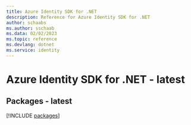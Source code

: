```yaml
---
title: Azure Identity SDK for .NET
description: Reference for Azure Identity SDK for .NET
author: schaabs
ms.author: sschaab
ms.data: 02/02/2023
ms.topic: reference
ms.devlang: dotnet
ms.service: identity
---
```

# Azure Identity SDK for .NET - latest
## Packages - latest
[!INCLUDE [packages](identity-index.md)]